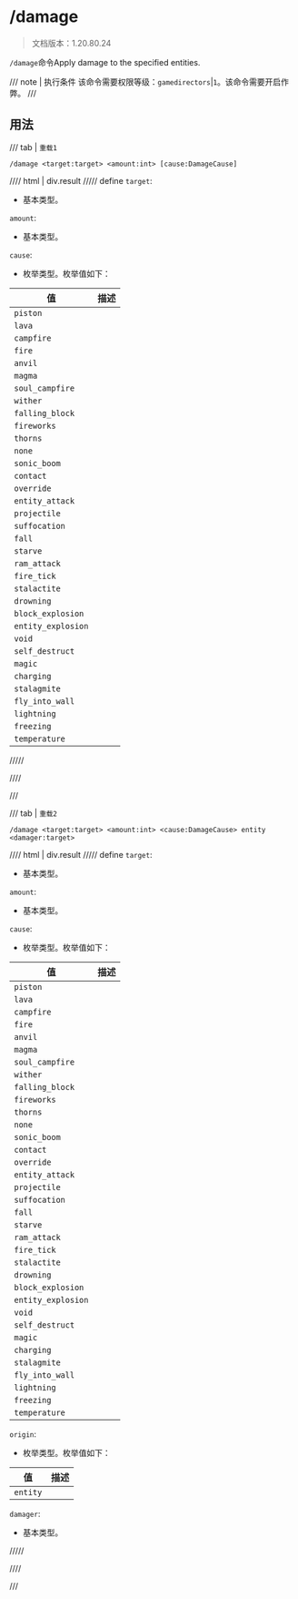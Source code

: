 # /damage

> 文档版本：1.20.80.24

`/damage`命令Apply damage to the specified entities.

/// note | 执行条件
该命令需要权限等级：`gamedirectors`|`1`。该命令需要开启作弊。
///

## 用法

/// tab | `重载1`
```mcfunction
/damage <target:target> <amount:int> [cause:DamageCause]
```

//// html | div.result
///// define
`target`: <!-- md:samp target -->

- 基本类型。

`amount`: <!-- md:samp int -->

- 基本类型。

`cause`: <!-- md:samp DamageCause -->

- 枚举类型。枚举值如下：

|值|描述|
|---|---|
|`piston`||
|`lava`||
|`campfire`||
|`fire`||
|`anvil`||
|`magma`||
|`soul_campfire`||
|`wither`||
|`falling_block`||
|`fireworks`||
|`thorns`||
|`none`||
|`sonic_boom`||
|`contact`||
|`override`||
|`entity_attack`||
|`projectile`||
|`suffocation`||
|`fall`||
|`starve`||
|`ram_attack`||
|`fire_tick`||
|`stalactite`||
|`drowning`||
|`block_explosion`||
|`entity_explosion`||
|`void`||
|`self_destruct`||
|`magic`||
|`charging`||
|`stalagmite`||
|`fly_into_wall`||
|`lightning`||
|`freezing`||
|`temperature`||



/////

////

///

/// tab | `重载2`
```mcfunction
/damage <target:target> <amount:int> <cause:DamageCause> entity <damager:target>
```

//// html | div.result
///// define
`target`: <!-- md:samp target -->

- 基本类型。

`amount`: <!-- md:samp int -->

- 基本类型。

`cause`: <!-- md:samp DamageCause -->

- 枚举类型。枚举值如下：

|值|描述|
|---|---|
|`piston`||
|`lava`||
|`campfire`||
|`fire`||
|`anvil`||
|`magma`||
|`soul_campfire`||
|`wither`||
|`falling_block`||
|`fireworks`||
|`thorns`||
|`none`||
|`sonic_boom`||
|`contact`||
|`override`||
|`entity_attack`||
|`projectile`||
|`suffocation`||
|`fall`||
|`starve`||
|`ram_attack`||
|`fire_tick`||
|`stalactite`||
|`drowning`||
|`block_explosion`||
|`entity_explosion`||
|`void`||
|`self_destruct`||
|`magic`||
|`charging`||
|`stalagmite`||
|`fly_into_wall`||
|`lightning`||
|`freezing`||
|`temperature`||


`origin`: <!-- md:samp DamageOriginActor -->

- 枚举类型。枚举值如下：

|值|描述|
|---|---|
|`entity`||


`damager`: <!-- md:samp target -->

- 基本类型。


/////

////

///
